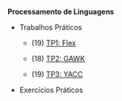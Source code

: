 **Processamento de Linguagens**

* Trabalhos Práticos

    + (19) [TP1: Flex](https://github.com/catarinamachado/Angola-Jornal)

    + (18) [TP2: GAWK](https://github.com/catarinamachado/Cartas-setecentistas)

    + (19) [TP3: YACC](https://github.com/catarinamachado/Thesaurus)

* Exercícios Práticos
